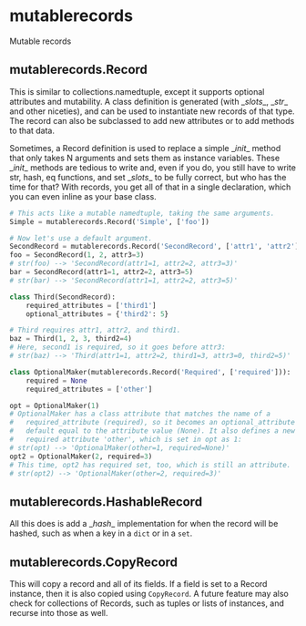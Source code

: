 # mutablerecords

Mutable records

## mutablerecords.Record

This is similar to collections.namedtuple, except it supports optional
attributes and mutability. A class definition is generated (with \__slots__,
\__str__ and other niceties), and can be used to instantiate new records of
that type. The record can also be subclassed to add new attributes or to add
methods to that data.

Sometimes, a Record definition is used to replace a simple \__init__ method
that only takes N arguments and sets them as instance variables. These
\__init__ methods are tedious to write and, even if you do, you still have
to write str, hash, eq functions, and set \__slots__ to be fully correct, but
who has the time for that? With records, you get all of that in a single
declaration, which you can even inline as your base class.

```python
# This acts like a mutable namedtuple, taking the same arguments.
Simple = mutablerecords.Record('Simple', ['foo'])

# Now let's use a default argument.
SecondRecord = mutablerecords.Record('SecondRecord', ['attr1', 'attr2'], {'attr3': 0})
foo = SecondRecord(1, 2, attr3=3)
# str(foo) --> 'SecondRecord(attr1=1, attr2=2, attr3=3)'
bar = SecondRecord(attr1=1, attr2=2, attr3=5)
# str(bar) --> 'SecondRecord(attr1=1, attr2=2, attr3=5)'

class Third(SecondRecord):
    required_attributes = ['third1']
    optional_attributes = {'third2': 5}

# Third requires attr1, attr2, and third1.
baz = Third(1, 2, 3, third2=4)
# Here, second1 is required, so it goes before attr3:
# str(baz) --> 'Third(attr1=1, attr2=2, third1=3, attr3=0, third2=5)'

class OptionalMaker(mutablerecords.Record('Required', ['required'])):
    required = None
    required_attributes = ['other']

opt = OptionalMaker(1)
# OptionalMaker has a class attribute that matches the name of a
#   required_attribute (required), so it becomes an optional_attribute with a
#   default equal to the attribute value (None). It also defines a new
#   required attribute 'other', which is set in opt as 1:
# str(opt) --> 'OptionalMaker(other=1, required=None)'
opt2 = OptionalMaker(2, required=3)
# This time, opt2 has required set, too, which is still an attribute.
# str(opt2) --> 'OptionalMaker(other=2, required=3)'
```

## mutablerecords.HashableRecord

All this does is add a \__hash__ implementation for when the record will be
hashed, such as when a key in a `dict` or in a `set`.

## mutablerecords.CopyRecord

This will copy a record and all of its fields. If a field is set to a Record
instance, then it is also copied using `CopyRecord`. A future feature may also
check for collections of Records, such as tuples or lists of instances, and
recurse into those as well.
